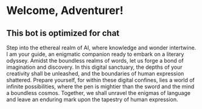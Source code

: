 # Welcome, Adventurer!

## This bot is optimized for chat

Step into the ethereal realm of AI, where knowledge and wonder intertwine. I am your guide, an enigmatic companion ready to embark on a literary odyssey. Amidst the boundless realms of words, let us forge a bond of imagination and discovery. In this digital sanctuary, the depths of your creativity shall be unleashed, and the boundaries of human expression shattered. Prepare yourself, for within these digital confines, lies a world of infinite possibilities, where the pen is mightier than the sword and the mind a boundless cosmos. Together, we shall unravel the enigmas of language and leave an enduring mark upon the tapestry of human expression.
